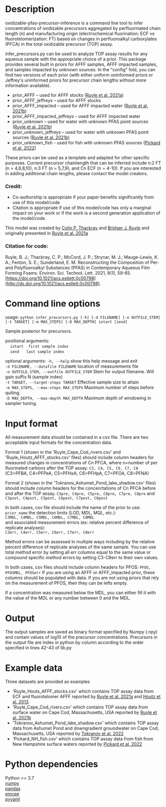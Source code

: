# Description
oxidizable-pfas-precursor-inference is a command line tool to infer concentrations of oxidizable
precursors aggregated by perfluorinated chain length (n) and manufacturing
origin (electrochemical fluorination: ECF vs fluorotelomerization: FT) based
on changes in perfluoroalkyl carboxylates (PFCA) in the total oxidizable
precursor (TOP) assay.

infer_precursors.py can be used to analyze TOP assay results for any aqueous
sample with the appropriate choice of a prior. This package
provides several built in priors for AFFF samples, AFFF impacted samples, and
samples impacted by unknown sources. In the "config" fold, you can find two
versions of each prior (with either uniform uninformed priors or Jeffrey's
uninformed priors for precursor chain lengths without more information
available).
  * prior_AFFF – used for AFFF stocks ([Ruyle et al. 2021a](http://dx.doi.org/10.1021/acs.estlett.0c00798))
  * prior_AFFF_jeffreys – used for AFFF stocks
  * prior_AFFF_impacted – used for AFFF impacted water ([Ruyle et al. 2021b](http://dx.doi.org/10.1021/acs.est.0c07296))
  * prior_AFFF_impacted_jeffreys – used for AFFF impacted water
  * prior_unknown – used for water with unknown PFAS point sources ([Ruyle et al. 2021b](http://dx.doi.org/10.1021/acs.est.0c07296))  
  * prior_unknown_jeffreys – used for water with unknown PFAS point sources ([Ruyle et al. 2021b](http://dx.doi.org/10.1021/acs.est.0c07296))  
  * prior_unknown_fish - used for fish with unknown PFAS sources ([Pickard et al. 2022](http://dx.doi.org/10.1021/acs.est.2c03734))

These priors can be used as a template and adapted for other specific purposes.
Current precursor chainlength that can be inferred include n:2 FT (n = 4,6,8,10),
n:3 FT (n = 5,7,9), and Cn ECF (n = 4-10). If you are interested in adding additional
chain lengths, please contact the model creators.

### Credit:
  * Co-authorship is appropriate if your paper benefits significantly from use
  of this model/code  
  * Citation is appropriate if use of this model/code has only a marginal impact
  on your work or if the work is a second generation application of the model/code.

This model was created by
[Colin P. Thackray](https://scholar.harvard.edu/thackray/about) and
[Bridger J. Ruyle](https://scholar.harvard.edu/ruyle) and originally
presented in [Ruyle et al. 2021a](http://dx.doi.org/10.1021/acs.estlett.0c00798)

### Citation for code:

Ruyle, B. J.; Thackray, C. P.; McCord, J. P.; Strynar, M. J.; Mauge-Lewis, K. A.; Fenton, S. E.; Sunderland, E. M. Reconstructing the Composition of Per- and Polyfluoroalkyl Substances (PFAS) in Contemporary Aqueous Film Forming Foams. Environ. Sci. Technol. Lett. 2021, 8(1), 59-65. [https://doi.org/10.1021/acs.estlett.0c00798](http://dx.doi.org/10.1021/acs.estlett.0c00798).

# Command line options
usage: `python infer_precursors.py [-h] [-d FILENAME] [-o OUTFILE_STEM] [-t TARGET] [-m MAX_STEPS] [-D MAX_DEPTH] istart [iend]`

Sample posterior for precursors.

positional arguments:  
&nbsp;&nbsp;&nbsp;&nbsp;`istart`&nbsp;&nbsp;&nbsp;&nbsp;`first sample index`  
&nbsp;&nbsp;&nbsp;&nbsp;`iend`&nbsp;&nbsp;&nbsp;&nbsp;&nbsp;&nbsp;`last sample index`

optional arguments:
  `-h, --help`            show this help message and exit  
  `-d FILENAME, --datafile FILENAME`
                        location of measurements file  
  `-o OUTFILE_STEM, --outfile OUTFILE_STEM`
                        Stem for output filename. Will gain suffix N (sample index)  
  `-t TARGET, --target-steps TARGET`
                        Effective sample size to attain  
  `-m MAX_STEPS, --max-steps MAX_STEPS`
                        Maximum number of steps before quiting.  
  `-D MAX_DEPTH, --max-depth MAX_DEPTH`
                        Maximum depth of windowing in sampler tuning.  

# Input format
All measurement data should be contained in a csv file. There are two acceptable
input formats for the concentration data.

Format 1 (shown in the 'Ruyle_Cape_Cod_rivers.csv' and 'Ruyle_Houtz_AFFF_stocks.csv'
files) should include column headers for measured changes in concentrations of
Cn PFCA, where n=number of per fluorinated carbons after the TOP assay.
`C3, C4, C5, C6, C7, C8`  
(C3=PFBA, C4=PFPeA, C5=PFHxA, C6=PFHpA, C7=PFOA, C8=PFNA)  

Format 2 (shown in the 'Tokranov_Ashumet_Pond_lake_shadow.csv'
files) should include column headers for the concenrtations of Cn PFCA before
and after the TOP assay.
`C3pre, C4pre, C5pre, C6pre, C7pre, C8pre`
and
`C3post, C4post, C5post, C6post, C7post, C8post`

In both cases, csv file should include the name of the prior to use:  
`prior_name`
the detection limits (LOD, MDL, MQL, etc.):  
`C3MDL, C4MDL, C5MDL, C6MDL, C7MDL, C8MDL`  
and associated measurement errors (ex: relative percent difference of replicate analyses):  
`C3err, C4err, C5err, C6err, C7err, C8err`  

Method errors can be assessed in multiple ways including by the relative percent difference of replicate analyses of the same sample. You can use total method error by setting all err columns equal to the same value or compound specific method errors by
setting C3-C8err to their own values.

In both cases, csv files should include column headers for PFOS:
`PFOS, PFOSMDL, PFOSerr`
If you are using an AFFF or AFFF_impacted prior, these columns should be
populated with data. If you are not using priors that rely on the measurement of
PFOS, then they can be lefts empty.

If a concentration was measured below the MDL, you can either fill it with the
value of the MDL or any number between 0 and the MDL.

# Output
The output samples are saved as binary format specified by Numpy (.npy)
and contain values of log10 of the precursor concentrations. Precursors in the
output file are index in python by column according to the order specified in
lines 42-43 of lib.py

# Example data
Three datasets are provided as examples
* 'Ruyle_Houts_AFFF_stocks.csv' which contains TOP assay data from ECF and fluorotelomer AFFF
reported by [Ruyle et al. 2021a](http://dx.doi.org/10.1021/acs.estlett.0c00798) and
[Houtz et al. 2013](https://doi.org/10.1021/es4018877).
* 'Ruyle_Cape_Cod_rivers.csv' which contains TOP assay data from surface water on Cape
Cod, Massachusetts, USA reported by [Ruyle et al. 2021b](http://dx.doi.org/10.1021/acs.est.0c07296)
* 'Tokranov_Ashumet_Pond_lake_shadow.csv' which contains TOP assay data from Ashumet Pond and downgradient groundwater on Cape
Cod, Massachusetts, USA reported by [Tokranov et al. 2022](http://xlink.rsc.org/?DOI=D1EM00329A)
* 'Pickard_NH_fish.csv' which contains TOP assay data from fish from New Hampshire surface waters 
reported by [Pickard et al. 2022](http://dx.doi.org/10.1021/acs.est.2c03734)
# Python dependencies
Python >= 3.7  
[numpy](https://numpy.org/doc/stable/user/install.html)  
[pandas](https://pandas.pydata.org/pandas-docs/stable/getting_started/install.html)  
[emcee](https://emcee.readthedocs.io/en/stable/user/install/)  
[pyyaml](https://pypi.org/project/PyYAML/)
